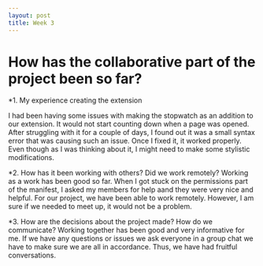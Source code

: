```yaml
---
layout: post
title: Week 3
---
```


# How has the collaborative part of the project been so far? ##

*1. My experience creating the extension

I had been having some issues with making the stopwatch as an addition to our extension. It would not start counting down when a page was opened. After struggling with it for a couple of days, I found out it was a small syntax error that was causing such an issue. Once I fixed it, it worked properly. Even though as I was thinking about it, I might need to make some stylistic modifications. 

*2. How has it been working with others? Did we work remotely?
Working as a work has been good so far. When I got stuck on the permissions part of the manifest, I asked my members for help aand they were very nice and helpful. For our project, we have been able to work remotely. However, I am sure if we needed to meet up, it would not be a problem. 

*3. How are the decisions about the project made? How do we communicate?
Working together has been good and very informative for me. If we have any questions or issues we ask everyone in a group chat we have to make sure we are all in accordance. Thus, we have had fruitful conversations.
